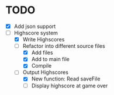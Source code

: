 # TODO

* [x] Add json support
* [ ] Highscore system
  * [x] Write Highscores
  * [ ] Refactor into different source files
    * [x] Add files
    * [x] Add to main file
    * [x] Compile
  * [ ] Output Highscores
    * [x] New function: Read saveFile
    * [ ] Display highscore at game over
